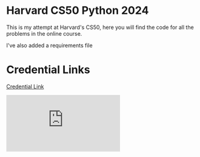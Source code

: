 # Harvard CS50 Python 2024

This is my attempt at Harvard's CS50, here you will find the code for all the problems in the online course.

I've also added a requirements file 

# Credential Links

[Credential Link](https://certificates.cs50.io/e0eed339-6c77-4802-9d23-9fd5e392e662.pdf)

![Credential](https://certificates.cs50.io/e0eed339-6c77-4802-9d23-9fd5e392e662.pdf)
